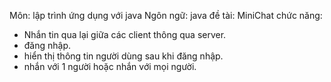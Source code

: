Môn: lập trình ứng dụng với java
Ngôn ngữ: java
đề tài: MiniChat
chức năng:
+ Nhắn tin qua lại giữa các client thông qua server.
+ đăng nhập.
+ hiển thị thông tin người dùng sau khi đăng nhập.
+ nhắn với 1 người hoặc nhắn với mọi người.
